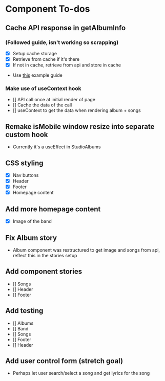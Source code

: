 # Component To-dos

## Cache API response in getAlbumInfo

### (Followed guide, isn't working so scrapping)

- [x] Setup cache storage
- [x] Retrieve from cache if it's there
- [x] If not in cache, retrieve from api and store in cache
- Use [this](https://www.smashingmagazine.com/2020/07/custom-react-hook-fetch-cache-data/) example guide

### Make use of useContext hook

- [] API call once at initial render of page
- [] Cache the data of the call
- [] useContext to get the data when rendering album + songs

## Remake isMobile window resize into separate custom hook

- Currently it's a useEffect in StudioAlbums

## CSS styling

- [x] Nav buttons
- [x] Header
- [x] Footer
- [x] Homepage content

## Add more homepage content

- [x] Image of the band

## Fix Album story

- Album component was restructured to get image and songs from api, reflect this in the stories setup

## Add component stories

- [] Songs
- [] Header
- [] Footer

## Add testing

- [] Albums
- [] Band
- [] Songs
- [] Footer
- [] Header

## Add user control form (stretch goal)

- Perhaps let user search/select a song and get lyrics for the song
